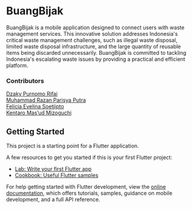 # BuangBijak
BuangBijak is a mobile application designed to connect users with waste management services. This innovative solution addresses Indonesia's critical waste management challenges, such as illegal waste disposal, limited waste disposal infrastructure, and the large quantity of reusable items being discarded unnecessarily. BuangBijak is committed to tackling Indonesia's escalating waste issues by providing a practical and efficient platform.
<br/>
### Contributors
[Dzaky Purnomo Rifai](https://github.com/dzaky_pr)
<br/>[Muhammad Razan Parisya Putra](https://github.com/mhmdrazn)
<br/>[Felicia Evelina Soetjipto](https://github.com/feliciaeve)
<br/>[Kentaro Mas’ud Mizoguchi](https://github.com/kritzerenkrieg)

## Getting Started

This project is a starting point for a Flutter application.

A few resources to get you started if this is your first Flutter project:

- [Lab: Write your first Flutter app](https://docs.flutter.dev/get-started/codelab)
- [Cookbook: Useful Flutter samples](https://docs.flutter.dev/cookbook)

For help getting started with Flutter development, view the
[online documentation](https://docs.flutter.dev/), which offers tutorials,
samples, guidance on mobile development, and a full API reference.
